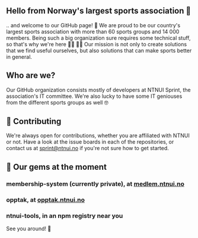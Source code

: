 ## Hello from Norway's largest sports association 👋
.. and welcome to our GitHub page! 🥳
We are proud to be our country's largest sports association with more than 60 sports groups and 14 000 members.
Being such a big organization sure requires some technical stuff, so that's why we're here :raising_hand_man: :raising_hand_woman:
Our mission is not only to create solutions that we find useful ourselves, but also solutions that can make sports better in general.

## Who are we?
Our GitHub organization consists mostly of developers at NTNUI Sprint, the association's IT committee.
We're also lucky to have some IT geniouses from the different sports groups as well 🤓

## 💚 Contributing
We're always open for contributions, whether you are affiliated with NTNUI or not.
Have a look at the issue boards in each of the repositories, or contact us at sprint@ntnui.no if you're not sure how to get started.


## 💎 Our gems at the moment
### membership-system (currently private), at [medlem.ntnui.no](https://medlem.ntnui.no)
### opptak, at [opptak.ntnui.no](https://opptak.ntnui.no)
### ntnui-tools, in an npm registry near you


See you around! 👋
